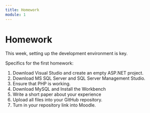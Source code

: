 ```yaml
---
title: Homework
module: 1
---
```


# Homework

This week, setting up the development environment is key.

Specifics for the first homework: 

1.	Download Visual Studio and create an empty ASP.NET project.
2.	Download MS SQL Server and SQL Server Management Studio.
3.	Ensure that PHP is working.
4.	Download MySQL and Install the Workbench 
5.	Write a short paper about your experience
6.	Upload all files into your GitHub repository.
7.	Turn in your repository link into Moodle. 
